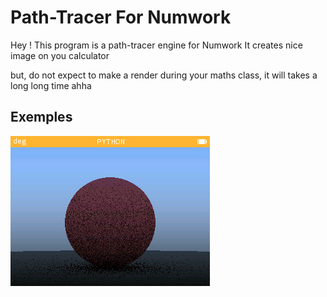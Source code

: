 # Path-Tracer For Numwork #

Hey ! This program is a path-tracer engine for Numwork
It creates nice image on you calculator

but, do not expect to make a render during your
maths class, it will takes a long long time ahha

## Exemples ## 

![img](outputs/1.PNG)